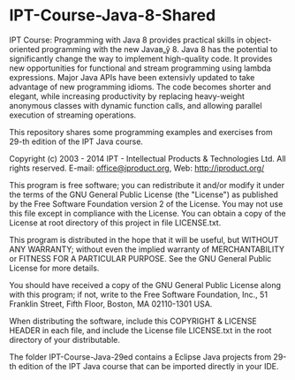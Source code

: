 IPT-Course-Java-8-Shared
========================

IPT Course: Programming with Java 8 provides practical skills in object-oriented programming with the new Javaв„ў 8. Java 8 has the potential to significantly change the way to implement high-quality code. It provides new opportunities for functional and stream programming using lambda expressions. Major Java APIs have been extensivly updated to take advantage of new programming idioms. The code becomes shorter and elegant, while increasing productivity by replacing heavy-weight anonymous classes with dynamic function calls, and allowing parallel execution of streaming operations.

This repository shares some programming examples and exercises from 29-th edition of the IPT Java course.

Copyright (c) 2003 - 2014 IPT - Intellectual Products & Technologies Ltd. All rights reserved. E-mail: office@iproduct.org, Web: http://iproduct.org/

This program is free software; you can redistribute it and/or modify it under the terms of the GNU General Public License (the "License") as published by the Free Software Foundation version 2 of the License. You may not use this file except in compliance with the License. You can obtain a copy of the License at root directory of this project in file LICENSE.txt.

This program is distributed in the hope that it will be useful, but WITHOUT ANY WARRANTY; without even the implied warranty of MERCHANTABILITY or FITNESS FOR A PARTICULAR PURPOSE. See the GNU General Public License for more details.

You should have received a copy of the GNU General Public License along with this program; if not, write to the Free Software Foundation, Inc., 51 Franklin Street, Fifth Floor, Boston, MA 02110-1301 USA.

When distributing the software, include this COPYRIGHT & LICENSE HEADER in each file, and include the License file LICENSE.txt in the root directory of your distributable.

The folder IPT-Course-Java-29ed contains a Eclipse Java projects from 29-th edition of the IPT Java course that can be imported directly in your IDE.
